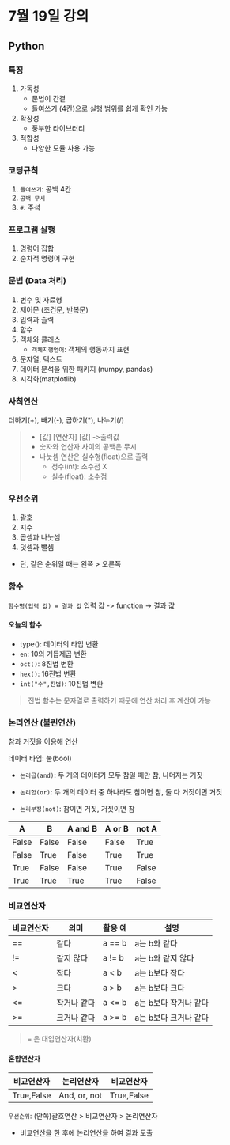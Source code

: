 # 7월 19일 강의
## Python

### 특징
1. 가독성
    - 문법이 간결
    - 들여쓰기 (4칸)으로 실행 범위를 쉽게 확인 가능
2. 확장성
    - 풍부한 라이브러리
3. 적합성
    - 다양한 모듈 사용 가능

### 코딩규칙
1. `들여쓰기`: 공백 4칸
2. `공백 무시`
3. `#`: 주석

### 프로그램 실행
1. 명령어 집합
2. 순차적 명령어 구현

### 문법 (Data 처리)
1. 변수 및 자료형
2. 제어문 (조건문, 반복문)
3. 입력과 출력
4. 함수
5. 객체와 클래스
    - `객체지행언어`: 객체의 행동까지 표현
6. 문자열, 텍스트
7. 데이터 분석을 위한 패키지 (numpy, pandas)
8. 시각화(matplotlib)

### 사칙연산
더하기(+), 빼기(-), 곱하기(*), 나누기(/)
> - [값] [연산자] [값] ->출력값
>- 숫자와 연산자 사이의 공백은 무시
>- 나눗셈 연산은 실수형(float)으로 출력 
>    - 정수(int): 소수점 X
>   - 실수(float): 소수점

### 우선순위
1. 괄호
2. 지수
3. 곱셈과 나눗셈
4. 덧셈과 뺄셈
- 단, 같은 순위일 때는 왼쪽 > 오른쪽

### 함수
`함수명(입력 값) = 결과 값`
입력 값 -> function -> 결과 값

#### 오늘의 함수
- type(): 데이터의 타입 변환
- `en`: 10의 거듭제곱 변환
- `oct()`: 8진법 변환
- `hex()`: 16진법 변환
- `int("수",진법)`: 10진법 변환

> 진법 함수는 문자열로 출력하기 때문에 연산 처리 후 계산이 가능

### 논리연산 (불린연산)
참과 거짓을 이용해 연산

데이터 타입: 불(bool)

- `논리곱(and)`: 두 개의 데이터가 모두 참일 때만 참, 나머지는 거짓

- `논리합(or)`: 두 개의 데이터 중 하나라도 참이면 참, 둘 다 거짓이면 거짓

- `논리부정(not)`: 참이면 거짓, 거짓이면 참

| A     | B     | A and B | A or B | not A |
| ----- | ----- | ------- | ------ | ----- |
| False | False | False   | False  | True  |
| False | True  | False   | True   | True  |
| True  | False | False   | True   | False |
| True  | True  | True    | True   | False |

### 비교연산자
| 비교연산자 | 의미        | 활용 예 | 설명                  |
| ---------- | ----------- | ------- | --------------------- |
| ==         | 같다        | a == b  | a는 b와 같다          |
| !=         | 같지 않다   | a != b  | a는 b와 같지 않다     |
| <          | 작다        | a < b   | a는 b보다 작다        |
| >          | 크다        | a > b   | a는 b보다 크다        |
| <=         | 작거나 같다 | a <= b  | a는 b보다 작거나 같다 |
| >=         | 크거나 같다 | a >= b  | a는 b보다 크거나 같다 |
> `=` 은 대입연산자(치환)

#### 혼합연산자
| 비교연산자 | 논리연산자   | 비교연산자 |
| ---------- | ------------ | ---------- |
| True,False        | And, or, not | True,False        |

`우선순위`: (안쪽)괄호연산 > 비교연산자 > 논리연산자

* 비교연산을 한 후에 논리연산을 하여 결과 도출